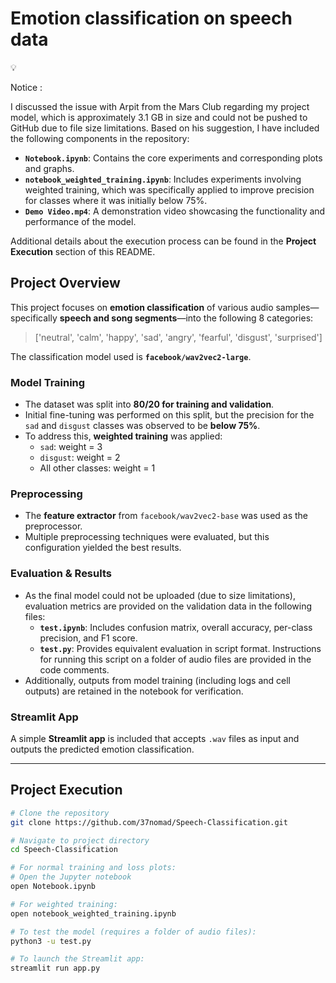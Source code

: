 # Emotion classification on speech data

<aside>
💡

Notice :

I discussed the issue with Arpit from the Mars Club regarding my project model, which is approximately 3.1 GB in size and could not be pushed to GitHub due to file size limitations. Based on his suggestion, I have included the following components in the repository:

- **`Notebook.ipynb`**: Contains the core experiments and corresponding plots and graphs.
- **`notebook_weighted_training.ipynb`**: Includes experiments involving weighted training, which was specifically applied to improve precision for classes where it was initially below 75%.
- **`Demo Video.mp4`**: A demonstration video showcasing the functionality and performance of the model.

Additional details about the execution process can be found in the **Project Execution** section of this README.

</aside>

## Project Overview

This project focuses on **emotion classification** of various audio samples—specifically **speech and song segments**—into the following 8 categories:

> ['neutral', 'calm', 'happy', 'sad', 'angry', 'fearful', 'disgust', 'surprised']
> 

The classification model used is **`facebook/wav2vec2-large`**.

### Model Training

- The dataset was split into **80/20 for training and validation**.
- Initial fine-tuning was performed on this split, but the precision for the `sad` and `disgust` classes was observed to be **below 75%**.
- To address this, **weighted training** was applied:
    - `sad`: weight = 3
    - `disgust`: weight = 2
    - All other classes: weight = 1

### Preprocessing

- The **feature extractor** from `facebook/wav2vec2-base` was used as the preprocessor.
- Multiple preprocessing techniques were evaluated, but this configuration yielded the best results.

### Evaluation & Results

- As the final model could not be uploaded (due to size limitations), evaluation metrics are provided on the validation data in the following files:
    - **`test.ipynb`**: Includes confusion matrix, overall accuracy, per-class precision, and F1 score.
    - **`test.py`**: Provides equivalent evaluation in script format. Instructions for running this script on a folder of audio files are provided in the code comments.
- Additionally, outputs from model training (including logs and cell outputs) are retained in the notebook for verification.

### Streamlit App

A simple **Streamlit app** is included that accepts `.wav` files as input and outputs the predicted emotion classification.

---

## Project Execution

```bash
# Clone the repository
git clone https://github.com/37nomad/Speech-Classification.git

# Navigate to project directory
cd Speech-Classification

# For normal training and loss plots:
# Open the Jupyter notebook
open Notebook.ipynb

# For weighted training:
open notebook_weighted_training.ipynb

# To test the model (requires a folder of audio files):
python3 -u test.py

# To launch the Streamlit app:
streamlit run app.py
```
